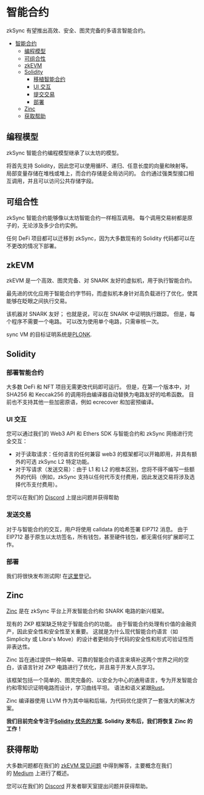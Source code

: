 # 智能合约

zkSync 有望推出高效、安全、图灵完备的多语言智能合约。

- [智能合约](https://merlin-li.github.io/zksync/contracts#smart-contracts)
    - [编程模型](https://merlin-li.github.io/zksync/contracts#programming-model)
    - [可组合性](https://merlin-li.github.io/zksync/contracts#composability)
    - [zkEVM](https://merlin-li.github.io/zksync/contracts#zkevm)
    - [Solidity](https://merlin-li.github.io/zksync/contracts#solidity)
        - [移植智能合约](https://merlin-li.github.io/zksync/contracts#porting-smart-contracts)
        - [UI 交互](https://merlin-li.github.io/zksync/contracts#ui-interaction)
        - [提交交易](https://merlin-li.github.io/zksync/contracts#submitting-transactions)
        - [部署](https://merlin-li.github.io/zksync/contracts#deployment)
    - [Zinc](https://merlin-li.github.io/zksync/contracts#zinc)
    - [获取帮助](https://merlin-li.github.io/zksync/contracts#getting-help)

## **编程模型**

zkSync 智能合约编程模型继承了以太坊的模型。

将首先支持 Solidity，因此您可以使用循环、递归、任意长度的向量和映射等。 局部变量存储在堆栈或堆上，而合约存储是全局访问的。 合约通过强类型接口相互调用，并且可以访问公共存储字段。

## **可组合性**

zkSync 智能合约能够像以太坊智能合约一样相互调用。 每个调用交易树都是原子的，无论涉及多少合约实例。

任何 DeFi 项目都可以迁移到 zkSync，因为大多数现有的 Solidity 代码都可以在不更改的情况下部署。

## **zkEVM**

zkEVM 是一个高效、图灵完备、对 SNARK 友好的虚拟机，用于执行智能合约。

最先进的优化应用于智能合约字节码，而虚拟机本身针对高负载进行了优化，使其能够在眨眼之间执行交易。

该机器对 SNARK 友好； 也就是说，可以在 SNARK 中证明执行跟踪。 但是，每个程序不需要一个电路。 可以改为使用单个电路，只需审核一次。

sync VM 的目标证明系统是[PLONK](https://eprint.iacr.org/2019/953).

## **Solidity**

### **部署智能合约**

大多数 DeFi 和 NFT 项目无需更改代码即可运行。 但是，在第一个版本中，对 SHA256 和 Keccak256 的调用将由编译器自动替换为电路友好的哈希函数。 目前也不支持其他一些加密原语，例如 ecrecover 和加密预编译。

### **UI 交互**

您可以通过我们的 Web3 API 和 Ethers SDK 与智能合约和 zkSync 网络进行完全交互：

- 对于读取请求：任何语言的任何兼容 web3 的框架都可以开箱即用，并具有额外的可选 zkSync L2 特定功能。
- 对于写请求（发送交易）：由于 L1 和 L2 的根本区别，您将不得不编写一些额外的代码（例如，zkSync 支持以任何代币支付费用，因此发送交易将涉及选择代币支付费用）。

您可以在我们的 [Discord](https://discord.gg/nMaPGrDDwk) 上提出问题并获得帮助

### **发送交易**

对于与智能合约的交互，用户将使用 calldata 的哈希签署 EIP712 消息。 由于 EIP712 基于原生以太坊签名，所有钱包，甚至硬件钱包，都无需任何扩展即可工作。

### 部署

我们将很快发布测试网! 在[这里](https://forms.gle/jQQnJJeuVSVcmkqj9)登记。

## **Zinc**

[Zinc](https://github.com/matter-labs/zinc) 是在 zkSync 平台上开发智能合约和 SNARK 电路的新兴框架。

现有的 ZKP 框架缺乏特定于智能合约的功能。 由于智能合约处理有价值的金融资产，因此安全性和安全性至关重要。 这就是为什么现代智能合约语言（如 Simplicity 或 Libra's Move）的设计者更倾向于代码的安全性和形式可验证性而非表达性。

Zinc 旨在通过提供一种简单、可靠的智能合约语言来填补这两个世界之间的空白，该语言针对 ZKP 电路进行了优化，并且易于开发人员学习。

该框架包括一个简单的、图灵完备的、以安全为中心的通用语言，专为开发智能合约和零知识证明电路而设计，学习曲线平坦。 语法和语义紧跟[Rust](https://www.rust-lang.org/)。

Zinc 编译器使用 LLVM 作为其中端和后端，为代码优化提供了一套强大的解决方案。

**我们目前完全专注于[Solidity 优先的方案](https://medium.com/matter-labs/unisync-a-port-of-uniswap-v2-on-the-zkevm-b12954748504). Solidity 发布后，我们将恢复 Zinc 的工作！**

## **获得帮助**

大多数问题都在我们的 [zkEVM 常见问题](https://merlin-li.github.io/zkevm/) 中得到解答，主要概念在我们的 [Medium](https://medium.com/matter-labs) 上进行了概述。

您可以在我们的 [Discord](https://discord.gg/5b6s7VTC) 开发者聊天室提出问题并获得帮助。
